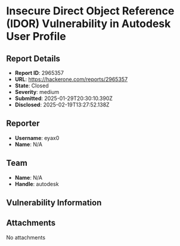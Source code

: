 # Insecure Direct Object Reference (IDOR) Vulnerability in Autodesk User Profile

## Report Details
- **Report ID**: 2965357
- **URL**: https://hackerone.com/reports/2965357
- **State**: Closed
- **Severity**: medium
- **Submitted**: 2025-01-29T20:30:10.390Z
- **Disclosed**: 2025-02-19T13:27:52.138Z

## Reporter
- **Username**: eyax0
- **Name**: N/A

## Team
- **Name**: N/A
- **Handle**: autodesk

## Vulnerability Information


## Attachments
No attachments
